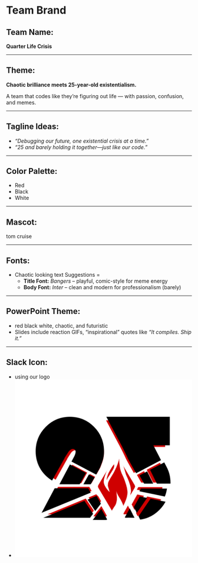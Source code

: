 # Team Brand

## **Team Name:**

**Quarter Life Crisis**

---

## **Theme:**

**Chaotic brilliance meets 25-year-old existentialism.**

A team that codes like they’re figuring out life — with passion, confusion, and memes.

---

## **Tagline Ideas:**

- *“Debugging our future, one existential crisis at a time.”*
- *“25 and barely holding it together—just like our code.”*

---

## **Color Palette:**

- Red
- Black 
- White 

---

## **Mascot:**

tom cruise

---

## **Fonts:**

- Chaotic looking text
Suggestions =
    - **Title Font:** *Bangers* – playful, comic-style for meme energy
    - **Body Font:** *Inter* – clean and modern for professionalism (barely)

---

## **PowerPoint Theme:**

- red black white, chaotic, and futuristic
- Slides include reaction GIFs, “inspirational” quotes like *“It compiles. Ship it.”*

---

## **Slack Icon:**

- using our logo
- ![Logo](logo.png)
